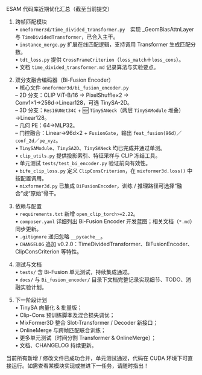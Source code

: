 ESAM 代码库近期优化汇总（截至当前提交）

1. 跨帧匹配模块  
   • `oneformer3d/time_divided_transformer.py` 实现 _GeomBiasAttnLayer 与 `TimeDividedTransformer`，已合入主干。  
   • `instance_merge.py` 扩展在线匹配逻辑，支持调用 Transformer 生成匹配分数。  
   • `tdt_loss.py` 提供 `CrossFrameCriterion`（`loss_match`＋`loss_cons`）。  
   • 文档 `time_divided_transformer.md` 记录算法与实验要点。

2. 双分支融合编码器（Bi-Fusion Encoder）  
   • 核心文件 `oneformer3d/bi_fusion_encoder.py`  
     – 2D 分支：CLIP ViT-B/16 → PixelShuffle×2 → Conv1×1→256d→Linear128，可选 TinySA-2D。  
     – 3D 分支：`Res16UNet34C` + 🆕 `TinySANeck`（两层 `TinySAModule` 堆叠）→Linear128。  
     – 几何 PE：64→MLP32。  
     – 门控融合：Linear→96d×2 + `FusionGate`，输出 `feat_fusion(96d)`／`conf_2d`／`pe_xyz`。  
   • `TinySAModule`、`TinySA2D`、`TinySANeck` 均已完成并通过单测。  
   • `clip_utils.py` 提供投影索引、特征采样与 CLIP 冻结工具。  
   • 单元测试 `tests/test_bi_encoder.py` 验证前向有效性。  
   • `bife_clip_loss.py` 定义 `ClipConsCriterion`，在 `mixformer3d.loss()` 中按配置调用。  
   • `mixformer3d.py` 已集成 `BiFusionEncoder`，训练 / 推理路径可选择“融合”或“原始”骨干。

3. 依赖与配置  
   • `requirements.txt` 新增 `open_clip_torch>=2.22`。  
   • `composer.yaml` 详细列出 Bi-Fusion Encoder 开发蓝图；相关文档（`*.md`）同步更新。  
   • `.gitignore` 递归忽略 `__pycache__`。  
   • `CHANGELOG` 追加 v0.2.0：TimeDividedTransformer、BiFusionEncoder、ClipConsCriterion 等特性。

4. 测试与文档  
   • `tests/` 含 Bi-Fusion 单元测试，持续集成通过。  
   • `docs/` 与 `Bi_fusion_encoder/` 目录下文档完整记录实现细节、TODO、消融实验计划。  

5. 下一阶段计划  
   • TinySA 向量化 & 批量版；  
   • Clip-Cons 预训练脚本及混合损失调优；  
   • MixFormer3D 整合 Slot-Transformer / Decoder 新接口；  
   • OnlineMerge 与跨帧匹配联合训练；  
   • 更多单元测试（时间分割 Transformer & OnlineMerge）；  
   • 文档、CHANGELOG 持续更新。  

当前所有新增 / 修改文件已成功合并，单元测试通过，代码在 CUDA 环境下可直接运行。如需查看某模块实现或推进下一任务，请随时指出！